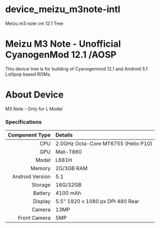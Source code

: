 # device_meizu_m3note-intl
Meizu m3 note cm 12.1 Tree


# Meizu M3 Note - Unofficial CyanogenMod 12.1 /AOSP 
This device tree is for building of Cyanogenmod 12.1 and Android 5.1 Lollipop based ROMs.

# About Device
M3 Note - Only for L Model

### Specifications
Component Type | Details 
-------:|:------------------------- 
CPU | 2.0GHz Octa-Core MT6755 (Helio P10) 
GPU | Mali-T860 
Model | L681H 
Memory | 2G/3GB RAM 
Android Version | 5.1
Storage | 16G/32GB 
Battery | 4100 mAh 
Display | 5.5" 1920 x 1080 px DPI 480 Rear 
Camera | 13MP  
Front Camera | 5MP

